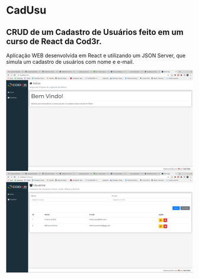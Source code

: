 # CadUsu
## CRUD de um Cadastro de Usuários feito em um curso de React da  Cod3r.
Aplicação WEB desenvolvida em React e utilizando um JSON Server, que simula um cadastro de usuários com nome e e-mail. 

![Imagem Início](imgs/inicio.png) ![Imagem Cadastro](imgs/cadastro.png)

